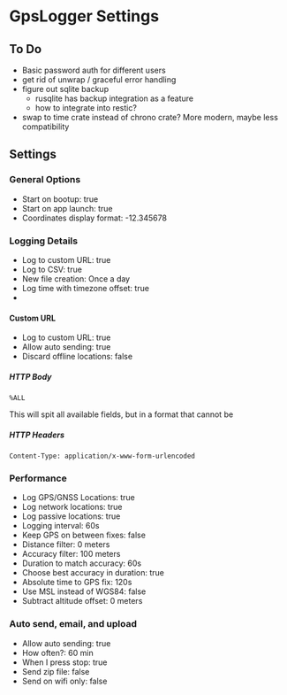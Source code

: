 GpsLogger Settings
===
## To Do
- Basic password auth for different users
- get rid of unwrap / graceful error handling
- figure out sqlite backup
    - rusqlite has backup integration as a feature
    - how to integrate into restic?
- swap to time crate instead of chrono crate? More modern, maybe less compatibility
## Settings
### General Options
- Start on bootup: true
- Start on app launch: true
- Coordinates display format: -12.345678
### Logging Details
- Log to custom URL: true
- Log to CSV: true
- New file creation: Once a day
- Log time with timezone offset: true
- 
#### Custom URL
- Log to custom URL: true
- Allow auto sending: true
- Discard offline locations: false
##### HTTP Body
```
%ALL
```
This will spit all available fields, but in a format that cannot be 
##### HTTP Headers
```
Content-Type: application/x-www-form-urlencoded
```
### Performance
- Log GPS/GNSS Locations: true
- Log network locations: true
- Log passive locations: true
- Logging interval: 60s
- Keep GPS on between fixes: false
- Distance filter: 0 meters
- Accuracy filter: 100 meters
- Duration to match accuracy: 60s
- Choose best accuracy in duration: true
- Absolute time to GPS fix: 120s 
- Use MSL instead of WGS84: false
- Subtract altitude offset: 0 meters
### Auto send, email, and upload
- Allow auto sending: true
- How often?: 60 min
- When I press stop: true
- Send zip file: false
- Send on wifi only: false
